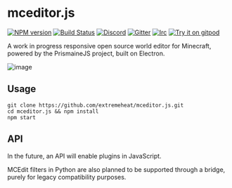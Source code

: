# mceditor.js
[![NPM version](https://img.shields.io/npm/v/prismarine-template.svg)](http://npmjs.com/package/prismarine-template)
[![Build Status](https://github.com/PrismarineJS/prismarine-template/workflows/CI/badge.svg)](https://github.com/PrismarineJS/prismarine-template/actions?query=workflow%3A%22CI%22)
[![Discord](https://img.shields.io/badge/chat-on%20discord-brightgreen.svg)](https://discord.gg/GsEFRM8)
[![Gitter](https://img.shields.io/badge/chat-on%20gitter-brightgreen.svg)](https://gitter.im/PrismarineJS/general)
[![Irc](https://img.shields.io/badge/chat-on%20irc-brightgreen.svg)](https://irc.gitter.im/)
[![Try it on gitpod](https://img.shields.io/badge/try-on%20gitpod-brightgreen.svg)](https://gitpod.io/#https://github.com/PrismarineJS/prismarine-template)

A work in progress responsive open source world editor for Minecraft, powered by the PrismaineJS project, built on Electron.

![image](https://i.imgur.com/MtIIieZ.png)

## Usage

```
git clone https://github.com/extremeheat/mceditor.js.git
cd mceditor.js && npm install
npm start
```

## API

In the future, an API will enable plugins in JavaScript.

MCEdit filters in Python are also planned to be supported through a bridge, purely for legacy compatibility purposes.